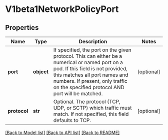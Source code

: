 # V1beta1NetworkPolicyPort

## Properties
Name | Type | Description | Notes
------------ | ------------- | ------------- | -------------
**port** | **object** | If specified, the port on the given protocol.  This can either be a numerical or named port on a pod.  If this field is not provided, this matches all port names and numbers. If present, only traffic on the specified protocol AND port will be matched. | [optional] 
**protocol** | **str** | Optional.  The protocol (TCP, UDP, or SCTP) which traffic must match. If not specified, this field defaults to TCP. | [optional] 

[[Back to Model list]](../README.md#documentation-for-models) [[Back to API list]](../README.md#documentation-for-api-endpoints) [[Back to README]](../README.md)


